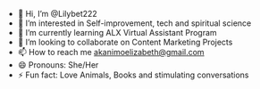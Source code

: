 - 👋 Hi, I’m @Lilybet222
- 👀 I’m interested in Self-improvement, tech and spiritual science
- 🌱 I’m currently learning ALX Virtual Assistant Program
- 💞️ I’m looking to collaborate on Content Marketing Projects 
- 📫 How to reach me akanimoelizabeth@gmail.com
- 😄 Pronouns: She/Her
- ⚡ Fun fact: Love Animals, Books and stimulating conversations

<!---
Lilybet222/Lilybet222 is a ✨ special ✨ repository because its `README.md` (this file) appears on your GitHub profile.
You can click the Preview link to take a look at your changes.
--->
